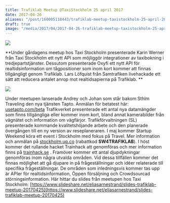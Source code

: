 ```yaml
---
title: Trafiklab Meetup @TaxiStockholm 25 april 2017
date: 2017-04-26
aliases: "/post/160005118443/trafiklab-meetup-taxistockholm-25-april-2017"
draft: true
image: "/media/2017/04/2017-04-26-trafiklab-meetup-taxistockholm-25-april-2017-1.jpg"
---
```


 

![](/media/2017/04/2017-04-26-trafiklab-meetup-taxistockholm-25-april-2017-1.jpg)


**Under gårdagens meetup hos Taxi Stockholm presenterade Karin Werner från Taxi Stockholm ett nytt API som möjliggör integrationer av taxibokning i tredjepartstjänster. Dessutom presenterade Oxyfi ett nytt API för realtidsinformation om tågpositioner som inom kort kommer att finnas tillgängligt genom Trafiklab. Lars Löfquist från Samtrafiken livehackade ett sätt att reducera antalet anrop mot realtidsapierna på Trafiklab. **


![](/media/2017/04/2017-04-26-trafiklab-meetup-taxistockholm-25-april-2017-2.jpg)


Under meetupen lanserade Andrey och Johan som står bakom Sthlm Traveling den nya tjänsten Tapto. Anmälan för betatest här: [usetapto.com/beta](https://www.tumblr.com/edit/usetapto.com/beta)
Trafikverket presenterade ett antal nya datamängder som finns tillgängliga eller kommer inom kort, bland annat kamerabilder från vägnätet och information om vägfärjor. Trafikförvaltningen (SL) presenterade kommande kvalitetshöjande arbete och den planerade övergången till en ny version av reseplaneraren.
I maj kommer Startup Weekend köra ett event i Stockholm med fokus på Travel. Mer information och anmälan på [stockholm.up.co](http://t.umblr.com/redirect?z=http%3A%2F%2Fstockholm.up.co%2F&amp;t=OGIwN2QwNWJkNGE0NTYzMjMxOGRmM2I0ZDczYWE3YjQ5MGI0ZDY5MCx3TmN1Q3drNg%3D%3D&amp;b=t%3A9ddDoDeuEAxBJqdw15LWHw&amp;p=http%3A%2F%2Fblogg.trafiklab.se%2Fpost%2F159970264003%2Fstartup-weekend-travel&amp;m=1) (rabattkod **SW4TRAFIKLAB**). I höst kommer det rullande hacket Trainhack att genomföras och mer information finns på [trainhack.se](http://www.trainhack.se) .
Framöver kommer ett antal djupdykningar genomföras inom några utvalda områden. Vid dessa tillfällen kommer det finnas möjlighet att gå djupare in på frågeställningar och idéer relaterade till specifika frågeställningar. De områden som inledningsvis kommer tas upp är APIer för realtidsinformation, Öppen försäljning och Crowdsourcad störningsinformation.
Här hittar du slides från meetupen hos Taxi Stockholm: [https://www.slideshare.net/eliasarnestrand/slides-trafiklab-meetup-20170425](https://www.slideshare.net/eliasarnestrand/slides-trafiklab-meetup-20170425)
 
